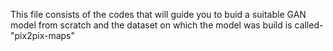 This file consists of the codes that will guide you to buid a suitable GAN model from scratch and the dataset on which the model was build is called-
"pix2pix-maps"

